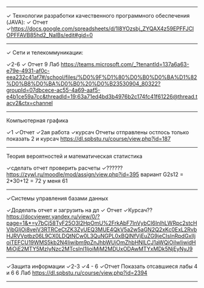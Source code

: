 -------------------------------------------------------------------
✓ Технологии разработки качественного программного обеспечения (JAVA):
✓ Отчет
✓https://docs.google.com/spreadsheets/d/1l8YOzsbj_ZYQAX4z59EPFFJClOPFFAVB85hd2_NaIBs/edit#gid=0
 
-------------------------------------------------------------------
✓ Сети и телекоммуникации:

✓2-6
✓ Отчет
9 Лаб
https://teams.microsoft.com/_?tenantId=137a6a63-e79e-4931-af0c-eea232c41af7#/school/files/%D0%9F%D1%80%D0%B0%D0%BA%D1%82%D0%B8%D0%BA%D0%B0%20%D0%B23530904_80322?groupId=07dbcece-ac55-4a69-aaf5-e4b1ce59a7cc&threadId=19:63a71ed4bd3b4976b2c174fc41f61226@thread.tacv2&ctx=channel

-------------------------------------------------------------------
Компьютерная графика

✓1
✓Отчет
✓2ая работа
✓курсач
Отчеты отправлены остлось только показать 2 и курсач
https://dl.spbstu.ru/course/view.php?id=187

-------------------------------------------------------------------
Теория вероятностей и математическая статистика

✓сделать отчет проверить расчеты
✓?????? https://zywl.ru/moodle/mod/assign/view.php?id=395
вариант G2s12 = 2*30+12 = 72 
у меня 61

-------------------------------------------------------------------
✓Системы управления базами данных

✓Доделать отчет и загрузить на дл
✓ Отчет
✓Курсач?? 
https://docviewer.yandex.ru/view/0/?page=1&*=y7bCj58TyF25O3l2HpOmU%2FrkAbF7InVybCI6InlhLWRpc2stcHVibGljOi8vejV3RTRCeCtZK3ZyUEQ3MUE4QkV5a2w5aGN2Q2xKc0ExL2RvbHJRVVptbz06L9CX0LDQtNCw0L3QuNGPL0xBQlNfVjEuZG9jeCIsInRpdGxlIjoiTEFCU19WMS5kb2N4Iiwibm9pZnJhbWUiOmZhbHNlLCJ1aWQiOiIwIiwidHMiOjE2MTY5MzIyNzc2MTcsInl1IjoiMjM2MDUxODAwMTYxMDk5NjEyNyJ9

-------------------------------------------------------------------
✓Защита информации
✓2-3
✓4 - 6
✓Отчет
Показать отсавшиеся лабы 4 и 6
6 Лаб
https://dl.spbstu.ru/course/view.php?id=2394

-------------------------------------------------------------------
